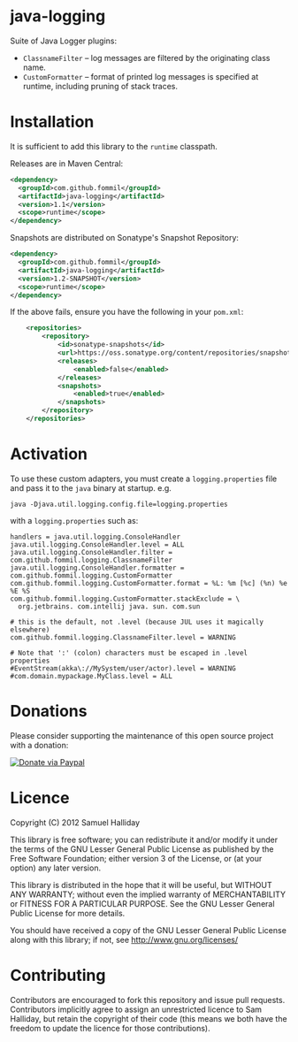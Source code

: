 java-logging
============

Suite of Java Logger plugins:

* `ClassnameFilter` – log messages are filtered by the originating class name.
* `CustomFormatter` – format of printed log messages is specified at runtime, including pruning of stack traces.


Installation
============

It is sufficient to add this library to the `runtime` classpath.

Releases are in Maven Central:

```xml
<dependency>
  <groupId>com.github.fommil</groupId>
  <artifactId>java-logging</artifactId>
  <version>1.1</version>
  <scope>runtime</scope>
</dependency>
```

Snapshots are distributed on Sonatype's Snapshot Repository:

```xml
<dependency>
  <groupId>com.github.fommil</groupId>
  <artifactId>java-logging</artifactId>
  <version>1.2-SNAPSHOT</version>
  <scope>runtime</scope>
</dependency>
```

If the above fails, ensure you have the following in your `pom.xml`:

```xml
    <repositories>
        <repository>
            <id>sonatype-snapshots</id>
            <url>https://oss.sonatype.org/content/repositories/snapshots/</url>
            <releases>
                <enabled>false</enabled>
            </releases>
            <snapshots>
                <enabled>true</enabled>
            </snapshots>
        </repository>
    </repositories>
```


Activation
==========

To use these custom adapters, you must create
a `logging.properties` file and pass it to the `java` binary at startup. e.g.

```
java -Djava.util.logging.config.file=logging.properties
```

with a `logging.properties` such as:

```
handlers = java.util.logging.ConsoleHandler
java.util.logging.ConsoleHandler.level = ALL
java.util.logging.ConsoleHandler.filter = com.github.fommil.logging.ClassnameFilter
java.util.logging.ConsoleHandler.formatter = com.github.fommil.logging.CustomFormatter
com.github.fommil.logging.CustomFormatter.format = %L: %m [%c] (%n) %e %E %S
com.github.fommil.logging.CustomFormatter.stackExclude = \
  org.jetbrains. com.intellij java. sun. com.sun

# this is the default, not .level (because JUL uses it magically elsewhere)
com.github.fommil.logging.ClassnameFilter.level = WARNING

# Note that ':' (colon) characters must be escaped in .level properties
#EventStream(akka\://MySystem/user/actor).level = WARNING
#com.domain.mypackage.MyClass.level = ALL
```

Donations
=========

Please consider supporting the maintenance of this open source project with a donation:

[![Donate via Paypal](https://www.paypal.com/en_US/i/btn/btn_donateCC_LG.gif)](https://www.paypal.com/cgi-bin/webscr?cmd=_donations&business=B2HW5ATB8C3QW&lc=GB&item_name=java-logging&currency_code=GBP&bn=PP%2dDonationsBF%3abtn_donateCC_LG%2egif%3aNonHosted)

Licence
=======

Copyright (C) 2012 Samuel Halliday

This library is free software; you can redistribute it and/or modify
it under the terms of the GNU Lesser General Public License as published
by the Free Software Foundation; either version 3 of the License, or
(at your option) any later version.

This library is distributed in the hope that it will be useful, but
WITHOUT ANY WARRANTY; without even the implied warranty of MERCHANTABILITY
or FITNESS FOR A PARTICULAR PURPOSE. See the GNU Lesser General Public
License for more details.

You should have received a copy of the GNU Lesser General Public License
along with this library; if not, see http://www.gnu.org/licenses/

Contributing
============

Contributors are encouraged to fork this repository and issue pull
requests. Contributors implicitly agree to assign an unrestricted licence
to Sam Halliday, but retain the copyright of their code (this means
we both have the freedom to update the licence for those contributions).

